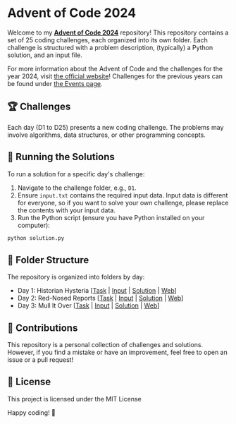 # Advent of Code 2024

Welcome to my [**Advent of Code 2024**](https://adventofcode.com/2024/) repository! This repository contains a set of 25 coding challenges, each organized into its own folder. Each challenge is structured with a problem description, (typically) a Python solution, and an input file.

For more information about the Advent of Code and the challenges for the year 2024, visit [the official website](https://adventofcode.com)!
Challenges for the previous years can be found under [the Events page](https://adventofcode.com/events).

## 🏆 Challenges

Each day (D1 to D25) presents a new coding challenge. The problems may involve algorithms, data structures, or other programming concepts.

## 🚀 Running the Solutions

To run a solution for a specific day's challenge:

1. Navigate to the challenge folder, e.g., `D1`.
2. Ensure `input.txt` contains the required input data. Input data is different for everyone, so if you want to solve your own challenge, please replace the contents with your input data.
3. Run the Python script (ensure you have Python installed on your computer):

```bash
python solution.py
```

## 📂 Folder Structure

The repository is organized into folders by day:

- Day 1: Historian Hysteria \[[Task](./D1/task.md) | [Input](./D1/input.txt) | [Solution](./D1/solution.py) | [Web](https://adventofcode.com/2024/day/1)\]
- Day 2: Red-Nosed Reports \[[Task](./D2/task.md) | [Input](./D2/input.txt) | [Solution](./D2/solution.py) | [Web](https://adventofcode.com/2024/day/2)\]
- Day 3: Mull It Over \[[Task](./D3/task.md) | [Input](./D3/input.txt) | [Solution](./D3/solution.py) | [Web](https://adventofcode.com/2024/day/3)\]

## 🤝 Contributions

This repository is a personal collection of challenges and solutions. However, if you find a mistake or have an improvement, feel free to open an issue or a pull request!

## 📜 License

This project is licensed under the MIT License

Happy coding! 🚀
